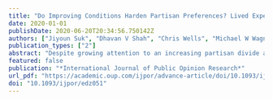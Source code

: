 ```yaml
---
title: "Do Improving Conditions Harden Partisan Preferences? Lived Experiences, Imagined Communities, and Polarized Evaluations"
date: 2020-01-01
publishDate: 2020-06-20T20:34:56.750142Z
authors: ["Jiyoun Suk", "Dhavan V Shah", "Chris Wells", "Michael W Wagner", "Lewis A Friedland", "Katherine J Cramer", "Ceri Hughes", "Charles Franklin"]
publication_types: ["2"]
abstract: "Despite growing attention to an increasing partisan divide and populist voting, little attention has been directed at how social contexts might encourage greater or lesser political polarization. We address this gap by studying how county-level conditions—economic resilience, population change, and community health—intersect with individuals’ political orientations and communication patterns to shape partisan evaluations. Our context is Wisconsin around the 2012 election, with our focus on two prominent political figures: Governor Scott Walker and President Barack Obama. Multilevel modeling reveals that partisans living in counties with more affluent, less precarious conditions during 2009–2012 exhibited more polarized partisan attitudes toward Walker and Obama. Our analysis also finds a significant role for interpersonal communication and digital media in shaping polarized attitudes."
featured: false
publication: "*International Journal of Public Opinion Research*"
url_pdf: "https://academic.oup.com/ijpor/advance-article/doi/10.1093/ijpor/edz051/5714937"
doi: "10.1093/ijpor/edz051"
---
```



